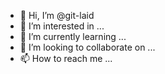 - 👋 Hi, I’m @git-laid
- 👀 I’m interested in ...
- 🌱 I’m currently learning ...
- 💞️ I’m looking to collaborate on ...
- 📫 How to reach me ...

<!---
git-laid/git-laid is a ✨ special ✨ repository because its `README.md` (this file) appears on your GitHub profile.
You can click the Preview link to take a look at your changes.
--->
